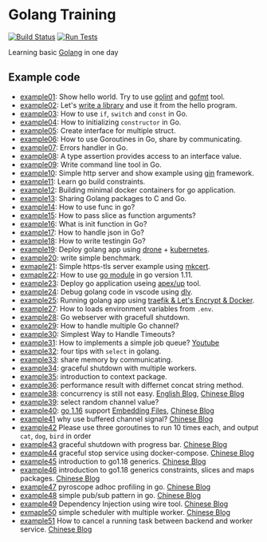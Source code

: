 # Golang Training

[![Build Status](https://cloud.drone.io/api/badges/go-training/training/status.svg)](https://cloud.drone.io/go-training/training)
[![Run Tests](https://github.com/go-training/training/actions/workflows/go.yml/badge.svg)](https://github.com/go-training/training/actions/workflows/go.yml)

Learning basic [Golang](https://golang.org/) in one day

## Example code

* [example01](./example01-hello-world): Show hello world. Try to use [golint][1] and [gofmt][2] tool.
* [example02](./example02-golang-package): Let's [write a library][3] and use it from the hello program.
* [example03](./example03-if-switch-const): How to use `if`, `switch` and `const` in Go.
* [example04](./example04-constructor-and-struct): How to initializing `constructor` in Go.
* [example05](./example05-interface): Create interface for multiple struct.
* [example06](./example06-go-concurrency): How to use Goroutines in Go, share by communicating.
* [example07](./example07-errors-hanlder): Errors handler in Go.
* [example08](./example08-type-assertions): A type assertion provides access to an interface value.
* [example09](./example09-command-line-tool): Write command line tool in Go.
* [example10](./example10-simple-http-server): Simple http server and show example using [gin][4] framework.
* [example11](./example11-cross-build): Learn go build constraints.
* [example12](./example12-build-with-docker): Building minimal docker containers for go application.
* [example13](./example13-share-golang-package-to-c): Sharing Golang packages to C and Go.
* [example14](./example14-go-func): How to use func in go?
* [example15](./example15-pass-slice-as-function-args): How to pass slice as function arguments?
* [example16](./example16-init-func): What is init function in Go?
* [example17](./example17-json): How to handle json in Go?
* [example18](./example18-write-testing-and-doc): How to write testingin Go?
* [example19](./example19-deploy-with-kubernetes): Deploy golang app using [drone](https://drone.io/) + [kubernetes](https://kubernetes.io/).
* [example20](./example20-write-benchmark): write simple benchmark.
* [exmaple21](./example21-simple-golang-https-tls): Simple https-tls server example using [mkcert](https://github.com/FiloSottile/mkcert).
* [exmaple22](./example22-go-module-in-go.11): How to use [go module](https://github.com/golang/go/wiki/Modules) in go version 1.11.
* [example23](./example23-deploy-go-application-with-up): Deploy go application useing [apex/up](https://github.com/apex/up) tool.
* [example24](./example24-debug-go-code-using-vs-code): Debug golang code in vscode using [dlv](https://github.com/go-delve/delve).
* [example25](./example25-traefik-golang-app-lets-encrypt): Running golang app using [traefik & Let's Encrypt & Docker](https://docs.traefik.io/user-guide/docker-and-lets-encrypt/).
* [example27](./example27-how-to-load-env): How to loads environment variables from `.env`.
* [example28](./example28-webserver-with-gracefull-shutdown): Go webserver with gracefull shutdown.
* [example29](./example29-handle-multiple-channel): How to handle multiple Go channel?
* [example30](./example30-context-timeout): Simplest Way to Handle Timeouts?
* [example31](./example31-job-queue): How to implements a simple job queue? [Youtube](https://www.youtube.com/watch?v=wvdbobFiXNg)
* [example32](./example32-what-is-select): four tips with `select` in golang.
* [example33](./example33-share-memory-by-communicating): share memory by communicating.
* [example34](./example34-graceful-shutdown-with-worker): graceful shutdown with multiple workers.
* [example35](./example35-goroutine-with-context): introduction to context package.
* [example36](./example36-performance): performance result with differnet concat string method.
* [example38](./example38-concurrency-is-still-not-easy): concurrency is still not easy. [English Blog](https://utcc.utoronto.ca/~cks/space/blog/programming/GoConcurrencyStillNotEasy), [Chinese Blog](https://blog.wu-boy.com/2020/09/limit-concurrency-in-golang/)
* [example39](./example39-select-random-channel): select random channel value?
* [example40](./example40-embedding-files): [go 1.16](https://tip.golang.org/doc/go1.16) support [Embedding Files](https://tip.golang.org/pkg/embed/), [Chinese Blog](https://blog.wu-boy.com/2020/12/embedding-files-in-go-1-16/)
* [example41](./example41-using-buffer-channel-signal) why use buffered channel signal? [Chinese Blog](https://blog.wu-boy.com/2021/03/why-use-buffered-channel-in-signal-notify/)
* [example42](./example42-three-goroutine-interview/README.md) Please use three goroutines to run 10 times each, and output `cat`, `dog`, `bird` in order
* [example43](./example43-progress-bar/README.md) graceful shutdown with progress bar. [Chinese Blog](https://blog.wu-boy.com/2021/05/graceful-shutdown-with-progress-bar-in-golang/)
* [example44](./example44-signal-with-docker-compose) graceful stop service using docker-compose. [Chinese Blog](https://blog.wu-boy.com/2021/06/graceful-stop-service-using-docker-compose-in-golang/)
* [example45](./example45-go-1.18-generics) introduction to go1.18 generics. [Chinese Blog](https://blog.wu-boy.com/2022/02/introduction-to-golang-1-18-generics/)
* [example46](./example46-go-1.18-generics-part2) introduction to go1.18 generics constraints, slices and maps packages. [Chinese Blog](https://blog.wu-boy.com/2022/02/golang-1-18-generics-constraints-slices-maps/)
* [example47](./example47-pyroscope-adhoc-profiling) pyroscope adhoc profiling in go. [Chinese Blog](https://blog.wu-boy.com/2022/02/pyroscope-adhoc-profiling-in-golang/)
* [example48](./example48-pub-sub-pattern) simple pub/sub pattern in go. [Chinese Blog](https://blog.wu-boy.com/2022/04/simple-publish-subscribe-pattern-in-golang/)
* [example49](./example49-dependency-injection/) Dependency Injection using wire tool. [Chinese Blog](https://blog.wu-boy.com/2022/09/dependency-injection-in-go/)
* [exmaple50](./example50-consumer-producer-pattern/) simple scheduler with multiple worker. [Chinese Blog](https://blog.wu-boy.com/2022/11/simple-scheduler-with-multiple-worker-using-golang/)
* [example51](./example51-canceler/) How to cancel a running task between backend and worker service. [Chinese Blog](https://blog.wu-boy.com/2022/12/system-design-how-to-cancel-a-running-task-in-golang/)

[1]:https://github.com/golang/lint
[2]:https://golang.org/cmd/gofmt/
[3]:https://golang.org/doc/code.html#Library
[4]:https://github.com/gin-gonic/gin
